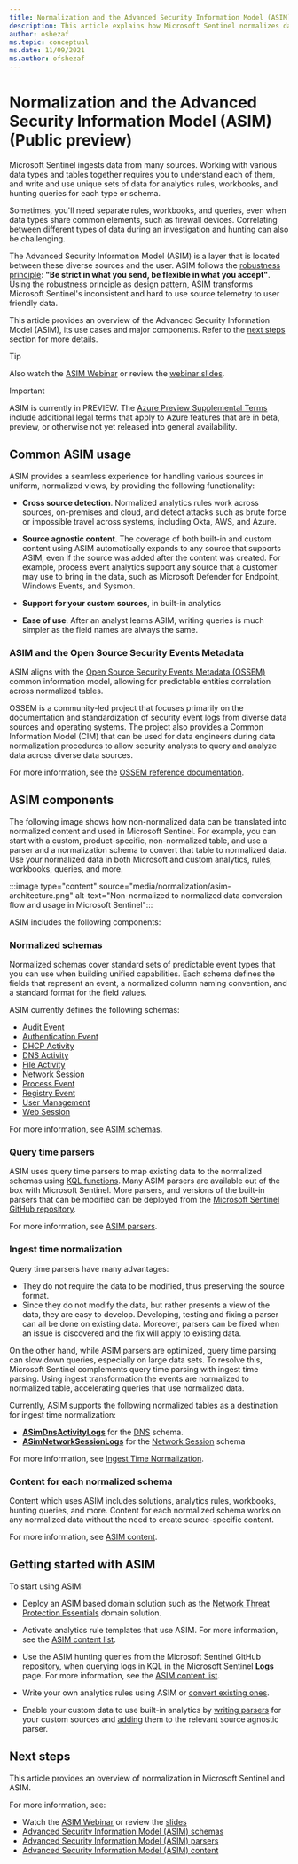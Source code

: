 ```yaml
---
title: Normalization and the Advanced Security Information Model (ASIM) | Microsoft Docs
description: This article explains how Microsoft Sentinel normalizes data from many different sources using the Advanced Security Information Model (ASIM)
author: oshezaf
ms.topic: conceptual
ms.date: 11/09/2021
ms.author: ofshezaf
---
```


# Normalization and the Advanced Security Information Model (ASIM) (Public preview)

Microsoft Sentinel ingests data from many sources. Working with various data types and tables together requires you to understand each of them, and write and use unique sets of data for analytics rules, workbooks, and hunting queries for each type or schema.


Sometimes, you'll need separate rules, workbooks, and queries, even when data types share common elements, such as firewall devices. Correlating between different types of data during an investigation and hunting can also be challenging.

The Advanced Security Information Model (ASIM) is a layer that is located between these diverse sources and the user. ASIM follows the [robustness principle](https://en.wikipedia.org/wiki/Robustness_principle): **"Be strict in what you send, be flexible in what you accept"**. Using the robustness principle as design pattern, ASIM transforms Microsoft Sentinel's inconsistent and hard to use source telemetry to  user friendly data. 

This article provides an overview of the Advanced Security Information Model (ASIM), its use cases and major components. Refer to the [next steps](#next-steps) section for more details.

> [!TIP]
> Also watch the [ASIM Webinar](https://www.youtube.com/watch?v=WoGD-JeC7ng) or review the [webinar slides](https://1drv.ms/b/s!AnEPjr8tHcNmjDY1cro08Fk3KUj-?e=murYHG).
>

> [!IMPORTANT]
> ASIM is currently in PREVIEW. The [Azure Preview Supplemental Terms](https://azure.microsoft.com/support/legal/preview-supplemental-terms/) include additional legal terms that apply to Azure features that are in beta, preview, or otherwise not yet released into general availability.
>

## Common ASIM usage

ASIM provides a seamless experience for handling various sources in uniform, normalized views, by providing the following functionality:

- **Cross source detection**. Normalized analytics rules work across sources, on-premises and cloud, and detect attacks such as brute force or impossible travel across systems, including Okta, AWS, and Azure.

- **Source agnostic content**. The coverage of both built-in and custom content using ASIM automatically expands to any source that supports ASIM, even if the source was added after the content was created. For example, process event analytics support any source that a customer may use to bring in the data, such as Microsoft Defender for Endpoint, Windows Events, and Sysmon.

- **Support for your custom sources**, in built-in analytics

- **Ease of use**. After an analyst learns ASIM, writing queries is much simpler as the field names are always the same.

### ASIM and the Open Source Security Events Metadata

ASIM aligns with the [Open Source Security Events Metadata (OSSEM)](https://ossemproject.com/intro.html) common information model, allowing for predictable entities correlation across normalized tables.

OSSEM is a community-led project that focuses primarily on the documentation and standardization of security event logs from diverse data sources and operating systems. The project also provides a Common Information Model (CIM) that can be used for data engineers during data normalization procedures to allow security analysts to query and analyze data across diverse data sources.

For more information, see the [OSSEM reference documentation](https://ossemproject.com/cdm/guidelines/entity_structure.html).

## ASIM components

The following image shows how non-normalized data can be translated into normalized content and used in Microsoft Sentinel. For example, you can start with a custom, product-specific, non-normalized table, and use a parser and a normalization schema to convert that table to normalized data. Use your normalized data in both Microsoft and custom analytics, rules, workbooks, queries, and more.

 :::image type="content" source="media/normalization/asim-architecture.png" alt-text="Non-normalized to normalized data conversion flow and usage in Microsoft Sentinel":::

ASIM includes the following components:


### Normalized schemas     

Normalized schemas cover standard sets of predictable event types that you can use when building unified capabilities. Each schema defines the fields that represent an event, a normalized column naming convention, and a standard format for the field values. 

ASIM currently defines the following schemas:

- [Audit Event](normalization-schema-audit.md)
- [Authentication Event](normalization-schema-authentication.md)
- [DHCP Activity](normalization-schema-dhcp.md)
- [DNS Activity](normalization-schema-dns.md)
- [File Activity](normalization-schema-file-event.md)
- [Network Session](normalization-schema-network.md)
- [Process Event](normalization-schema-process-event.md)
- [Registry Event](normalization-schema-registry-event.md)
- [User Management](normalization-schema-user-management.md)
- [Web Session](normalization-schema-web.md)

For more information, see [ASIM schemas](normalization-about-schemas.md).

### Query time parsers

ASIM uses query time parsers to map existing data to the normalized schemas using [KQL functions](/azure/data-explorer/kusto/query/functions/user-defined-functions). Many ASIM parsers are available out of the box with Microsoft Sentinel. More parsers, and versions of the built-in parsers that can be modified can be deployed from the [Microsoft Sentinel GitHub repository](https://aka.ms/AzSentinelASim).

For more information, see [ASIM parsers](normalization-parsers-overview.md).

### Ingest time normalization

Query time parsers have many advantages:
 
- They do not require the data to be modified, thus preserving the source format. 
- Since they do not modify the data, but rather presents a view of the data, they are easy to develop. Developing, testing and fixing a parser can all be done on existing data. Moreover, parsers can be fixed when an issue is discovered and the fix will apply to existing data.

On the other hand, while ASIM parsers are optimized, query time parsing can slow down queries, especially on large data sets. To resolve this, Microsoft Sentinel complements query time parsing with ingest time parsing. Using ingest transformation the events are normalized to normalized table, accelerating queries that use normalized data.

Currently, ASIM supports the following normalized tables as a destination for ingest time normalization:
- [**ASimDnsActivityLogs**](/azure/azure-monitor/reference/tables/asimdnsactivitylogs) for the [DNS](normalization-schema-dns.md) schema.
- [**ASimNetworkSessionLogs**](/azure/azure-monitor/reference/tables/asimnetworksessionlogs) for the [Network Session](normalization-schema-network.md) schema 
 
For more information, see [Ingest Time Normalization](normalization-ingest-time.md).

### Content for each normalized schema

Content which uses ASIM includes solutions, analytics rules, workbooks, hunting queries, and more. Content for each normalized schema works on any normalized data without the need to create source-specific content. 

For more information, see [ASIM content](normalization-content.md).

## Getting started with ASIM

To start using ASIM:

- Deploy an ASIM based domain solution such as the [Network Threat Protection Essentials](https://azuremarketplace.microsoft.com/marketplace/apps/azuresentinel.azure-sentinel-solution-networkthreatdetection?tab=Overview) domain solution.

- Activate analytics rule templates that use ASIM. For more information, see the [ASIM content list](normalization-content.md#builtin).

- Use the ASIM hunting queries from the Microsoft Sentinel GitHub repository, when querying logs in KQL in the Microsoft Sentinel **Logs** page. For more information, see the [ASIM content list](normalization-content.md#builtin).

- Write your own analytics rules using ASIM or [convert existing ones](normalization-content.md#builtin).

- Enable your custom data to use built-in analytics by [writing parsers](normalization-develop-parsers.md) for your custom sources and [adding](normalization-manage-parsers.md) them to the relevant source agnostic parser.

## <a name="next-steps"></a>Next steps

This article provides an overview of normalization in Microsoft Sentinel and ASIM.

For more information, see:

- Watch the [ASIM Webinar](https://www.youtube.com/watch?v=WoGD-JeC7ng) or review the [slides](https://1drv.ms/b/s!AnEPjr8tHcNmjDY1cro08Fk3KUj-?e=murYHG)
- [Advanced Security Information Model (ASIM) schemas](normalization-about-schemas.md)
- [Advanced Security Information Model (ASIM) parsers](normalization-parsers-overview.md)
- [Advanced Security Information Model (ASIM) content](normalization-content.md)
